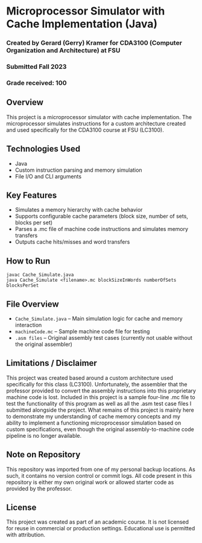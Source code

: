 # Microprocessor Simulator with Cache Implementation (Java)

### Created by Gerard (Gerry) Kramer for CDA3100 (Computer Organization and Architecture) at FSU
### Submitted Fall 2023
### Grade received: 100

## Overview

This project is a microprocessor simulator with cache implementation. The microprocessor simulates instructions for a custom architecture created and used specifically for the CDA3100 course at FSU (LC3100).

## Technologies Used

- Java
- Custom instruction parsing and memory simulation
- File I/O and CLI arguments

## Key Features

- Simulates a memory hierarchy with cache behavior
- Supports configurable cache parameters (block size, number of sets, blocks per set)
- Parses a .mc file of machine code instructions and simulates memory transfers
- Outputs cache hits/misses and word transfers

## How to Run

```
javac Cache_Simulate.java
java Cache_Simulate <filename>.mc blockSizeInWords numberOfSets blocksPerSet
```

## File Overview

- `Cache_Simulate.java` – Main simulation logic for cache and memory interaction
- `machineCode.mc` – Sample machine code file for testing
- `.asm files` – Original assembly test cases (currently not usable without the original assembler)

## Limitations / Disclaimer

This project was created based around a custom architecture used specifically for this class (LC3100). Unfortunately, the assembler that the professor provided to convert the assembly instructions into this proprietary machine code is lost. Included in this project is a sample four-line .mc file to test the functionality of this program as well as all the .asm test case files I submitted alongside the project. What remains of this project is mainly here to demonstrate my understanding of cache memory concepts and my ability to implement a functioning microprocessor simulation based on custom specifications, even though the original assembly-to-machine code pipeline is no longer available.

## Note on Repository

This repository was imported from one of my personal backup locations. As such, it contains no version control or commit logs. All code present in this repository is either my own original work or allowed starter code as provided by the professor.

## License

This project was created as part of an academic course. It is not licensed for reuse in commercial or production settings. Educational use is permitted with attribution.